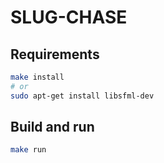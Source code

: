 # SLUG-CHASE

## Requirements

```bash
make install
# or
sudo apt-get install libsfml-dev 
```

## Build and run

```bash
make run
```